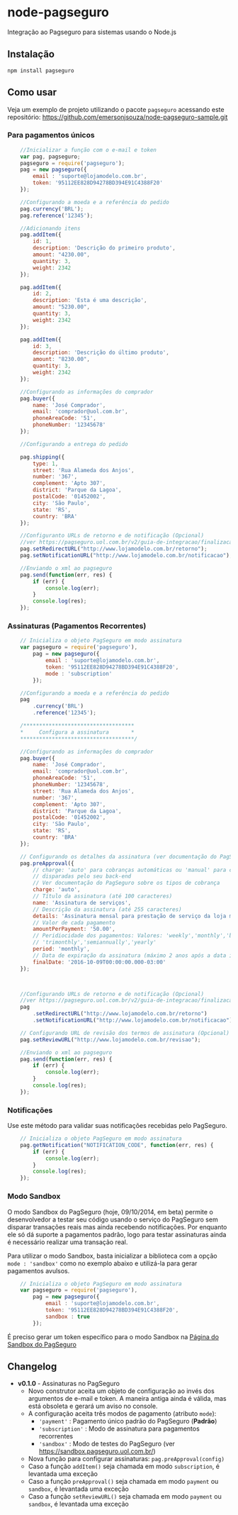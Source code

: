 # node-pagseguro

Integração ao Pagseguro para sistemas usando o Node.js

## Instalação

`npm install pagseguro`

## Como usar

Veja um exemplo de projeto utilizando o pacote `pagseguro` acessando este
repositório: https://github.com/emersonjsouza/node-pagseguro-sample.git

### Para pagamentos únicos

```javascript
    //Inicializar a função com o e-mail e token
    var pag, pagseguro;
    pagseguro = require('pagseguro');
    pag = new pagseguro({
        email : 'suporte@lojamodelo.com.br',
        token: '95112EE828D94278BD394E91C4388F20'
    });

    //Configurando a moeda e a referência do pedido
    pag.currency('BRL');
    pag.reference('12345');

    //Adicionando itens
    pag.addItem({
        id: 1,
        description: 'Descrição do primeiro produto',
        amount: "4230.00",
        quantity: 3,
        weight: 2342
    });

    pag.addItem({
        id: 2,
        description: 'Esta é uma descrição',
        amount: "5230.00",
        quantity: 3,
        weight: 2342
    });

    pag.addItem({
        id: 3,
        description: 'Descrição do último produto',
        amount: "8230.00",
        quantity: 3,
        weight: 2342
    });

    //Configurando as informações do comprador
    pag.buyer({
        name: 'José Comprador',
        email: 'comprador@uol.com.br',
        phoneAreaCode: '51',
        phoneNumber: '12345678'
    });

    //Configurando a entrega do pedido

    pag.shipping({
        type: 1,
        street: 'Rua Alameda dos Anjos',
        number: '367',
        complement: 'Apto 307',
        district: 'Parque da Lagoa',
        postalCode: '01452002',
        city: 'São Paulo',
        state: 'RS',
        country: 'BRA'
    });

    //Configuranto URLs de retorno e de notificação (Opcional)
    //ver https://pagseguro.uol.com.br/v2/guia-de-integracao/finalizacao-do-pagamento.html#v2-item-redirecionando-o-comprador-para-uma-url-dinamica
    pag.setRedirectURL("http://www.lojamodelo.com.br/retorno");
    pag.setNotificationURL("http://www.lojamodelo.com.br/notificacao");

    //Enviando o xml ao pagseguro
    pag.send(function(err, res) {
        if (err) {
            console.log(err);
        }
        console.log(res);
    });
```

### Assinaturas (Pagamentos Recorrentes)

```javascript
    // Inicializa o objeto PagSeguro em modo assinatura
    var pagseguro = require('pagseguro'),
        pag = new pagseguro({
            email : 'suporte@lojamodelo.com.br',
            token: '95112EE828D94278BD394E91C4388F20',
            mode : 'subscription'
        });

    //Configurando a moeda e a referência do pedido
    pag
        .currency('BRL')
        .reference('12345');

    /***********************************
    *     Configura a assinatura       *
    ************************************/

    //Configurando as informações do comprador
    pag.buyer({
        name: 'José Comprador',
        email: 'comprador@uol.com.br',
        phoneAreaCode: '51',
        phoneNumber: '12345678',
        street: 'Rua Alameda dos Anjos',
        number: '367',
        complement: 'Apto 307',
        district: 'Parque da Lagoa',
        postalCode: '01452002',
        city: 'São Paulo',
        state: 'RS',
        country: 'BRA'
    });

    // Configurando os detalhes da assinatura (ver documentação do PagSeguro para mais parâmetros)
    pag.preApproval({
        // charge: 'auto' para cobranças automáticas ou 'manual' para cobranças
        // disparadas pelo seu back-end
        // Ver documentação do PagSeguro sobre os tipos de cobrança
        charge: 'auto',
        // Título da assinatura (até 100 caracteres)
        name: 'Assinatura de serviços',
        // Descrição da assinatura (até 255 caracteres)
        details: 'Assinatura mensal para prestação de serviço da loja modelo',
        // Valor de cada pagamento
        amountPerPayment: '50.00',
        // Peridiocidade dos pagamentos: Valores: 'weekly','monthly','bimonthly',
        // 'trimonthly','semiannually','yearly'
        period: 'monthly',
        // Data de expiração da assinatura (máximo 2 anos após a data inicial)
        finalDate: '2016-10-09T00:00:00.000-03:00'
    });



    //Configurando URLs de retorno e de notificação (Opcional)
    //ver https://pagseguro.uol.com.br/v2/guia-de-integracao/finalizacao-do-pagamento.html#v2-item-redirecionando-o-comprador-para-uma-url-dinamica
    pag
        .setRedirectURL("http://www.lojamodelo.com.br/retorno")
        .setNotificationURL("http://www.lojamodelo.com.br/notificacao");

    // Configurando URL de revisão dos termos de assinatura (Opcional)
    pag.setReviewURL("http://www.lojamodelo.com.br/revisao");

    //Enviando o xml ao pagseguro
    pag.send(function(err, res) {
        if (err) {
            console.log(err);
        }
        console.log(res);
    });
```

### Notificações

Use este método para validar suas notificações recebidas pelo PagSeguro.

```javascript
    // Inicializa o objeto PagSeguro em modo assinatura
    pag.getNotification("NOTIFICATION_CODE", function(err, res) {
        if (err) {
            console.log(err);
        }
        console.log(res);
    });
```

### Modo Sandbox

O modo Sandbox do PagSeguro (hoje, 09/10/2014, em beta) permite o desenvolvedor a testar seu código usando o serviço do PagSeguro sem disparar transações reais mas ainda recebendo notificações. Por enquanto ele só dá suporte a pagamentos padrão, logo para testar assinaturas ainda é necessário realizar uma transação real.

Para utilizar o modo Sandbox, basta inicializar a biblioteca com a opção `mode : 'sandbox'` como no exemplo abaixo e utilizá-la para gerar pagamentos avulsos.

```javascript
    // Inicializa o objeto PagSeguro em modo assinatura
    var pagseguro = require('pagseguro'),
        pag = new pagseguro({
            email : 'suporte@lojamodelo.com.br',
            token: '95112EE828D94278BD394E91C4388F20',
            sandbox : true
        });
```

É preciso gerar um token específico para o modo Sandbox na [Página do Sandbox do PagSeguro](https://sandbox.pagseguro.uol.com.br)

## Changelog

* **v0.1.0** - Assinaturas no PagSeguro
    - Novo construtor aceita um objeto de configuração ao invés dos argumentos de e-mail e token. A maneira antiga ainda é válida, mas está obsoleta e gerará um aviso no console.
    - A configuração aceita três modos de pagamento (atributo `mode`):
        + `'payment'` : Pagamento único padrão do PagSeguro (**Padrão**)
        + `'subscription'` : Modo de assinatura para pagamentos recorrentes
        + `'sandbox'` : Modo de testes do PagSeguro (ver https://sandbox.pagseguro.uol.com.br/)
    - Nova função para configurar assinaturas: `pag.preApproval(config)`
    - Caso a função `addItem()` seja chamada em modo `subscription`, é levantada uma exceção
    - Caso a função `preApproval()` seja chamada em modo `payment` ou `sandbox`, é levantada uma exceção
    - Caso a função `setReviewURL()` seja chamada em modo `payment` ou `sandbox`, é levantada uma exceção
